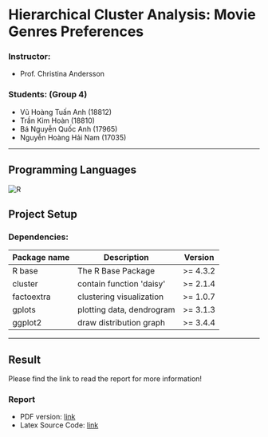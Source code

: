 # Hierarchical Cluster Analysis: Movie Genres Preferences

### Instructor: 
- Prof. Christina Andersson

### Students: (Group 4)
- Vũ Hoàng Tuấn Anh (18812) 
- Trần Kim Hoàn (18810)
- Bá Nguyễn Quốc Anh (17965) 
- Nguyễn Hoàng Hải Nam (17035)

---------------------
## Programming Languages
 ![R][R.R] 

## Project Setup

### Dependencies:

| Package name      | Description                       | Version       |
| -----------       | -----------                       | -----         |
| R base            | The R Base Package                | >= 4.3.2      |
| cluster           | contain function 'daisy'          | >= 2.1.4      |
| factoextra        | clustering visualization          | >= 1.0.7      |
| gplots            | plotting data, dendrogram         | >= 3.1.3      |
| ggplot2           | draw distribution graph           | >= 3.4.4      |


--------------------

## Result

Please find the link to read the report for more information!
### Report
- PDF version: [link](report/pdf/Group4_Hierarchical_Clustering_Analysis.pdf)
- Latex Source Code: [link](report/latex/)


[R.R]: https://img.shields.io/badge/R-276DC3?style=for-the-badge&logo=r&logoColor=white
